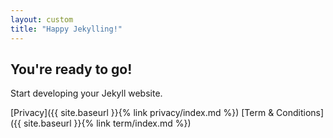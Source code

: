 ```yaml
---
layout: custom 
title: "Happy Jekylling!"
---
```


## You're ready to go!

Start developing your Jekyll website.

[Privacy]({{ site.baseurl }}{% link privacy/index.md %})
[Term & Conditions]({{ site.baseurl }}{% link term/index.md %})

